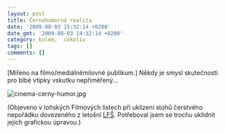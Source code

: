 ```yaml
---
layout: post
title: Černohumorná realita
date: '2009-08-03 15:32:14 +0200'
date_gmt: '2009-08-03 14:32:14 +0200'
category: kolem,  cokoliv
tags: []
comments: []
---
```

<p>[Mířeno na filmo/mediálněmilovné publikum.] Někdy je smysl skutečnosti pro blbé vtípky vskutku nepřiměřený...</p>
<p><img src='%base_url%/assets/wp-uploads/2009/08/cinema-cerny-humor.jpg' alt='cinema-cerny-humor.jpg' /></p>
<p>(Objeveno v loňských Filmových listech při uklízení stohů čerstvého nepořádku dovezeného z letošní <a href="http://podnebi.jan-martinek.com/?p=949">LFŠ</a>. Potřeboval jsem se trochu uklidnit jejich grafickou úpravou.)</p>
